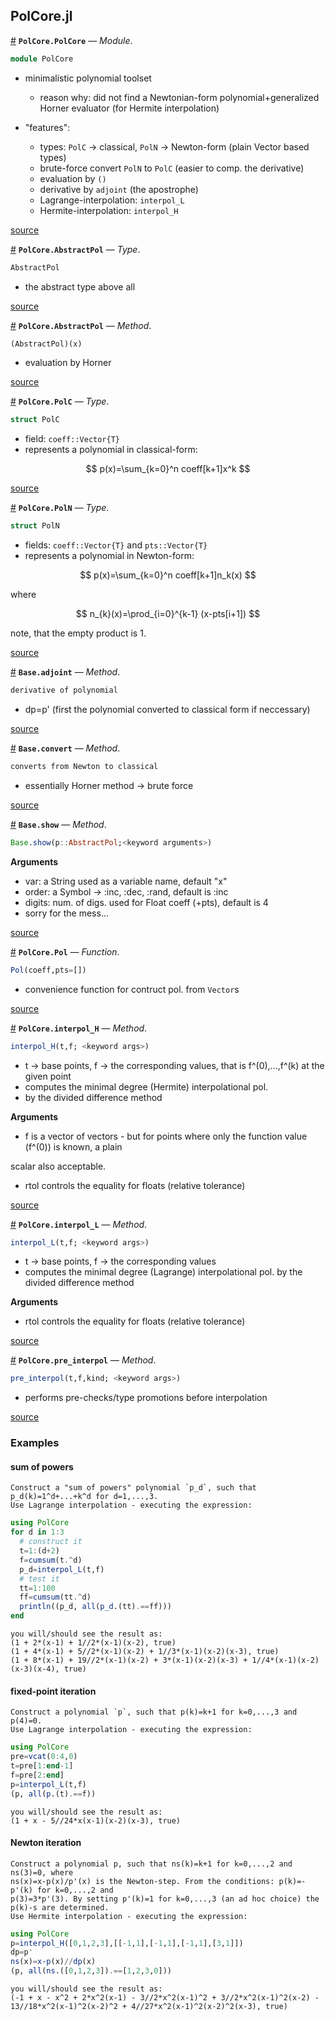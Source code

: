 
<a id='PolCore.jl'></a>

<a id='PolCore.jl-1'></a>

## PolCore.jl

<a id='PolCore.PolCore' href='#PolCore.PolCore'>#</a>
**`PolCore.PolCore`** &mdash; *Module*.



```julia
module PolCore
```

  * minimalistic polynomial toolset

      * reason why: did not find a Newtonian-form polynomial+generalized Horner evaluator (for Hermite interpolation)
  * "features":

      * types: `PolC` -> classical, `PolN` -> Newton-form (plain Vector based types)
      * brute-force convert `PolN` to `PolC` (easier to comp. the derivative)
      * evaluation by `()`
      * derivative by `adjoint` (the apostrophe)
      * Lagrange-interpolation: `interpol_L`
      * Hermite-interpolation: `interpol_H`


<a target='_blank' href='https://github.com/czylabsonasa/PolCore/blob/d39c5537ea78fab32113f8dd2367f2145c551e70/src/PolCore.jl#L4-L16' class='documenter-source'>source</a><br>

<a id='PolCore.AbstractPol' href='#PolCore.AbstractPol'>#</a>
**`PolCore.AbstractPol`** &mdash; *Type*.



```julia
AbstractPol
```

  * the abstract type above all


<a target='_blank' href='https://github.com/czylabsonasa/PolCore/blob/d39c5537ea78fab32113f8dd2367f2145c551e70/src/PolCore.jl#L19-L23' class='documenter-source'>source</a><br>

<a id='PolCore.AbstractPol-Tuple{Any}' href='#PolCore.AbstractPol-Tuple{Any}'>#</a>
**`PolCore.AbstractPol`** &mdash; *Method*.



```julia
(AbstractPol)(x)
```

  * evaluation by Horner


<a target='_blank' href='https://github.com/czylabsonasa/PolCore/blob/d39c5537ea78fab32113f8dd2367f2145c551e70/src/PolCore.jl#L91-L95' class='documenter-source'>source</a><br>

<a id='PolCore.PolC' href='#PolCore.PolC'>#</a>
**`PolCore.PolC`** &mdash; *Type*.



```julia
struct PolC
```

  * field: `coeff::Vector{T}`
  * represents a polynomial in classical-form:

$$
p(x)=\sum_{k=0}^n coeff[k+1]x^k
$$


<a target='_blank' href='https://github.com/czylabsonasa/PolCore/blob/d39c5537ea78fab32113f8dd2367f2145c551e70/src/PolCore.jl#L27-L35' class='documenter-source'>source</a><br>

<a id='PolCore.PolN' href='#PolCore.PolN'>#</a>
**`PolCore.PolN`** &mdash; *Type*.



```julia
struct PolN
```

  * fields: `coeff::Vector{T}` and `pts::Vector{T}`
  * represents a polynomial in Newton-form:

$$
p(x)=\sum_{k=0}^n coeff[k+1]n_k(x)
$$

where

$$
n_{k}(x)=\prod_{i=0}^{k-1} (x-pts[i+1])
$$

note, that the empty product is 1.


<a target='_blank' href='https://github.com/czylabsonasa/PolCore/blob/d39c5537ea78fab32113f8dd2367f2145c551e70/src/PolCore.jl#L42-L55' class='documenter-source'>source</a><br>

<a id='Base.adjoint-Tuple{PolCore.AbstractPol}' href='#Base.adjoint-Tuple{PolCore.AbstractPol}'>#</a>
**`Base.adjoint`** &mdash; *Method*.



```julia
derivative of polynomial
```

  * dp=p' (first the polynomial converted to classical form if neccessary)


<a target='_blank' href='https://github.com/czylabsonasa/PolCore/blob/d39c5537ea78fab32113f8dd2367f2145c551e70/src/tools.jl#L1-L5' class='documenter-source'>source</a><br>

<a id='Base.convert-Tuple{Type{PolC}, PolN}' href='#Base.convert-Tuple{Type{PolC}, PolN}'>#</a>
**`Base.convert`** &mdash; *Method*.



```julia
converts from Newton to classical
```

  * essentially Horner method -> brute force


<a target='_blank' href='https://github.com/czylabsonasa/PolCore/blob/d39c5537ea78fab32113f8dd2367f2145c551e70/src/tools.jl#L25-L29' class='documenter-source'>source</a><br>

<a id='Base.show-Tuple{IO, PolCore.AbstractPol}' href='#Base.show-Tuple{IO, PolCore.AbstractPol}'>#</a>
**`Base.show`** &mdash; *Method*.



```julia
Base.show(p::AbstractPol;<keyword arguments>)
```

**Arguments**

  * var: a String used as a variable name, default "x"
  * order: a Symbol -> :inc, :dec, :rand, default is :inc
  * digits: num. of digs. used for Float coeff (+pts), default is 4
  * sorry for the mess...


<a target='_blank' href='https://github.com/czylabsonasa/PolCore/blob/d39c5537ea78fab32113f8dd2367f2145c551e70/src/io.jl#L22-L30' class='documenter-source'>source</a><br>

<a id='PolCore.Pol' href='#PolCore.Pol'>#</a>
**`PolCore.Pol`** &mdash; *Function*.



```julia
Pol(coeff,pts=[])
```

  * convenience function for contruct pol. from `Vector`s


<a target='_blank' href='https://github.com/czylabsonasa/PolCore/blob/d39c5537ea78fab32113f8dd2367f2145c551e70/src/PolCore.jl#L64-L68' class='documenter-source'>source</a><br>

<a id='PolCore.interpol_H-Tuple{Any, Any}' href='#PolCore.interpol_H-Tuple{Any, Any}'>#</a>
**`PolCore.interpol_H`** &mdash; *Method*.



```julia
interpol_H(t,f; <keyword args>)
```

  * t -> base points, f -> the corresponding values, that is f^(0),...,f^(k) at the given point
  * computes the minimal degree (Hermite) interpolational pol.
  * by the divided difference method

**Arguments**

  * f is a vector of vectors - but for points where only the function value (f^(0)) is known, a plain

scalar also acceptable.

  * rtol controls the equality for floats (relative tolerance)


<a target='_blank' href='https://github.com/czylabsonasa/PolCore/blob/d39c5537ea78fab32113f8dd2367f2145c551e70/src/interpol.jl#L80-L92' class='documenter-source'>source</a><br>

<a id='PolCore.interpol_L-Tuple{Any, Any}' href='#PolCore.interpol_L-Tuple{Any, Any}'>#</a>
**`PolCore.interpol_L`** &mdash; *Method*.



```julia
interpol_L(t,f; <keyword args>)
```

  * t -> base points, f -> the corresponding values
  * computes the minimal degree (Lagrange) interpolational pol. by the divided difference method

**Arguments**

  * rtol controls the equality for floats (relative tolerance)


<a target='_blank' href='https://github.com/czylabsonasa/PolCore/blob/d39c5537ea78fab32113f8dd2367f2145c551e70/src/interpol.jl#L50-L59' class='documenter-source'>source</a><br>

<a id='PolCore.pre_interpol-Tuple{Any, Any, String}' href='#PolCore.pre_interpol-Tuple{Any, Any, String}'>#</a>
**`PolCore.pre_interpol`** &mdash; *Method*.



```julia
pre_interpol(t,f,kind; <keyword args>)
```

  * performs pre-checks/type promotions before interpolation


<a target='_blank' href='https://github.com/czylabsonasa/PolCore/blob/d39c5537ea78fab32113f8dd2367f2145c551e70/src/interpol.jl#L1-L5' class='documenter-source'>source</a><br>


<a id='Examples'></a>

<a id='Examples-1'></a>

### Examples


<a id='sum-of-powers'></a>

<a id='sum-of-powers-1'></a>

#### sum of powers


```
Construct a "sum of powers" polynomial `p_d`, such that p_d(k)=1^d+...+k^d for d=1,...,3.
Use Lagrange interpolation - executing the expression:
```


```julia
using PolCore
for d in 1:3
  # construct it
  t=1:(d+2)
  f=cumsum(t.^d)
  p_d=interpol_L(t,f)
  # test it
  tt=1:100
  ff=cumsum(tt.^d)
  println((p_d, all(p_d.(tt).==ff)))
end
```


```
you will/should see the result as:
(1 + 2*(x-1) + 1//2*(x-1)(x-2), true)
(1 + 4*(x-1) + 5//2*(x-1)(x-2) + 1//3*(x-1)(x-2)(x-3), true)
(1 + 8*(x-1) + 19//2*(x-1)(x-2) + 3*(x-1)(x-2)(x-3) + 1//4*(x-1)(x-2)(x-3)(x-4), true)
```


<a id='fixed-point-iteration'></a>

<a id='fixed-point-iteration-1'></a>

#### fixed-point iteration


```
Construct a polynomial `p`, such that p(k)=k+1 for k=0,...,3 and p(4)=0. 
Use Lagrange interpolation - executing the expression:
```


```julia
using PolCore
pre=vcat(0:4,0)
t=pre[1:end-1]
f=pre[2:end]
p=interpol_L(t,f)
(p, all(p.(t).==f))
```


```
you will/should see the result as:
(1 + x - 5//24*x(x-1)(x-2)(x-3), true)
```


<a id='Newton-iteration'></a>

<a id='Newton-iteration-1'></a>

#### Newton iteration


```
Construct a polynomial p, such that ns(k)=k+1 for k=0,...,2 and ns(3)=0, where 
ns(x)=x-p(x)/p'(x) is the Newton-step. From the conditions: p(k)=-p'(k) for k=0,...,2 and 
p(3)=3*p'(3). By setting p'(k)=1 for k=0,...,3 (an ad hoc choice) the p(k)-s are determined.
Use Hermite interpolation - executing the expression:
```


```julia
using PolCore
p=interpol_H([0,1,2,3],[[-1,1],[-1,1],[-1,1],[3,1]])
dp=p'
ns(x)=x-p(x)//dp(x)
(p, all(ns.([0,1,2,3]).==[1,2,3,0]))
```


```
you will/should see the result as:
(-1 + x - x^2 + 2*x^2(x-1) - 3//2*x^2(x-1)^2 + 3//2*x^2(x-1)^2(x-2) - 13//18*x^2(x-1)^2(x-2)^2 + 4//27*x^2(x-1)^2(x-2)^2(x-3), true)
```

